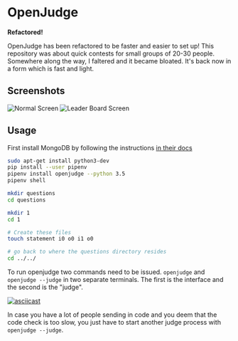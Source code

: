 OpenJudge
=========

**Refactored!**

OpenJudge has been refactored to be faster and easier to set up! This
repository was about quick contests for small groups of 20-30 people. Somewhere
along the way, I faltered and it became bloated. It's back now in a form which
is fast and light.

Screenshots
----------

![Normal Screen](screens/home.png)
![Leader Board Screen](screens/lb.png)

Usage
-----

First install MongoDB by following the instructions [in their docs](https://docs.mongodb.com/manual/tutorial/install-mongodb-on-ubuntu/)

```bash
sudo apt-get install python3-dev
pip install --user pipenv
pipenv install openjudge --python 3.5
pipenv shell

mkdir questions
cd questions

mkdir 1
cd 1

# Create these files
touch statement i0 o0 i1 o0

# go back to where the questions directory resides
cd ../../
```

To run openjudge two commands need to be issued.  `openjudge` and `openjudge --judge` in two separate terminals. The first is the interface and the second is the "judge".

[![asciicast](https://asciinema.org/a/1kaLBpe57efO7FGKEc7dHLxb0.png)](https://asciinema.org/a/1kaLBpe57efO7FGKEc7dHLxb0)


In case you have a lot of people sending in code and you deem that the code check is too slow, you just have to start another judge process with `openjudge --judge`.
